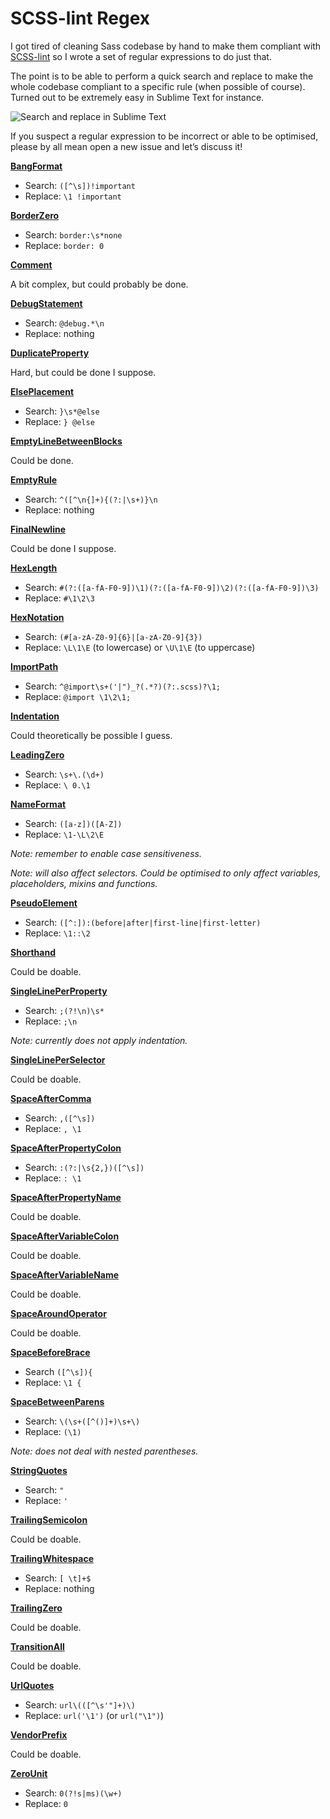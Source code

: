 # SCSS-lint Regex

I got tired of cleaning Sass codebase by hand to make them compliant with [SCSS-lint](https://github.com/brigade/scss-lint) so I wrote a set of regular expressions to do just that.

The point is to be able to perform a quick search and replace to make the whole codebase compliant to a specific rule (when possible of course). Turned out to be extremely easy in Sublime Text for instance.

![Search and replace in Sublime Text](http://i.imgur.com/hnWTib8.png)

If you suspect a regular expression to be incorrect or able to be optimised, please by all mean open a new issue and let’s discuss it!

**[BangFormat](https://github.com/brigade/scss-lint/blob/master/lib/scss_lint/linter/README.md#bangformat)**

* Search: `([^\s])!important`
* Replace: `\1 !important`

**[BorderZero](https://github.com/brigade/scss-lint/blob/master/lib/scss_lint/linter/README.md#borderzero)**

* Search: `border:\s*none`
* Replace: `border: 0`

**[Comment](https://github.com/brigade/scss-lint/blob/master/lib/scss_lint/linter/README.md#comment)**

A bit complex, but could probably be done.

**[DebugStatement](https://github.com/brigade/scss-lint/blob/master/lib/scss_lint/linter/README.md#debugstatement)**

* Search: `@debug.*\n`
* Replace: nothing

**[DuplicateProperty](https://github.com/brigade/scss-lint/blob/master/lib/scss_lint/linter/README.md#duplicateproperty)**

Hard, but could be done I suppose.

**[ElsePlacement](https://github.com/brigade/scss-lint/blob/master/lib/scss_lint/linter/README.md#elseplacement)**

* Search: `}\s*@else`
* Replace: `} @else`

**[EmptyLineBetweenBlocks](https://github.com/brigade/scss-lint/blob/master/lib/scss_lint/linter/README.md#emptylinebetweenblocks)**

Could be done.

**[EmptyRule](https://github.com/brigade/scss-lint/blob/master/lib/scss_lint/linter/README.md#emptyrule)**

* Search: `^([^\n{]+){(?:|\s+)}\n`
* Replace: nothing 

**[FinalNewline](https://github.com/brigade/scss-lint/blob/master/lib/scss_lint/linter/README.md#finalnewline)**

Could be done I suppose.

**[HexLength](https://github.com/brigade/scss-lint/blob/master/lib/scss_lint/linter/README.md#hexlength)**

* Search: `#(?:([a-fA-F0-9])\1)(?:([a-fA-F0-9])\2)(?:([a-fA-F0-9])\3)`
* Replace: `#\1\2\3`

**[HexNotation](https://github.com/brigade/scss-lint/blob/master/lib/scss_lint/linter/README.md#hexnotation)**

* Search: `(#[a-zA-Z0-9]{6}|[a-zA-Z0-9]{3})`
* Replace: `\L\1\E` (to lowercase) or `\U\1\E` (to uppercase)

**[ImportPath](https://github.com/brigade/scss-lint/blob/master/lib/scss_lint/linter/README.md#importpath)**

* Search: `^@import\s+('|")_?(.*?)(?:.scss)?\1;`
* Replace: `@import \1\2\1;`

**[Indentation](https://github.com/brigade/scss-lint/blob/master/lib/scss_lint/linter/README.md#indentation)**

Could theoretically be possible I guess.

**[LeadingZero](https://github.com/brigade/scss-lint/blob/master/lib/scss_lint/linter/README.md#leadingzero)**

* Search: `\s+\.(\d+)`
* Replace: `\ 0.\1`

**[NameFormat](https://github.com/brigade/scss-lint/blob/master/lib/scss_lint/linter/README.md#nameformat)**

* Search: `([a-z])([A-Z])`
* Replace: `\1-\L\2\E`

*Note: remember to enable case sensitiveness.*

*Note: will also affect selectors. Could be optimised to only affect variables, placeholders, mixins and functions.*

**[PseudoElement](https://github.com/brigade/scss-lint/blob/master/lib/scss_lint/linter/README.md#pseudoelement)**

* Search: `([^:]):(before|after|first-line|first-letter)`
* Replace: `\1::\2`

**[Shorthand](https://github.com/brigade/scss-lint/blob/master/lib/scss_lint/linter/README.md#shorthand)**

Could be doable.

**[SingleLinePerProperty](https://github.com/brigade/scss-lint/blob/master/lib/scss_lint/linter/README.md#singlelineperproperty)**

* Search: `;(?!\n)\s*`
* Replace: `;\n`

*Note: currently does not apply indentation.*

**[SingleLinePerSelector](https://github.com/brigade/scss-lint/blob/master/lib/scss_lint/linter/README.md#singlelineperselector)**

Could be doable.

**[SpaceAfterComma](https://github.com/brigade/scss-lint/blob/master/lib/scss_lint/linter/README.md#spaceaftercomma)**

* Search: `,([^\s])`
* Replace: `, \1`

**[SpaceAfterPropertyColon](https://github.com/brigade/scss-lint/blob/master/lib/scss_lint/linter/README.md#spaceafterpropertycolon)**

* Search: `:(?:|\s{2,})([^\s])`
* Replace: `: \1`

**[SpaceAfterPropertyName](https://github.com/brigade/scss-lint/blob/master/lib/scss_lint/linter/README.md#spaceafterpropertyname)**

Could be doable.

**[SpaceAfterVariableColon](https://github.com/brigade/scss-lint/blob/master/lib/scss_lint/linter/README.md#spaceaftervariablecolon)**

Could be doable.

**[SpaceAfterVariableName](https://github.com/brigade/scss-lint/blob/master/lib/scss_lint/linter/README.md#spaceaftervariablename)**

Could be doable.

**[SpaceAroundOperator](https://github.com/brigade/scss-lint/blob/master/lib/scss_lint/linter/README.md#spacearoundoperator)**

Could be doable.

**[SpaceBeforeBrace](https://github.com/brigade/scss-lint/blob/master/lib/scss_lint/linter/README.md#spacebeforebrace)**

* Search `([^\s]){`
* Replace: `\1 {`

**[SpaceBetweenParens](https://github.com/brigade/scss-lint/blob/master/lib/scss_lint/linter/README.md#spacebetweenparens)**

* Search: `\(\s+([^()]+)\s+\)`
* Replace: `(\1)`

*Note: does not deal with nested parentheses.*

**[StringQuotes](https://github.com/brigade/scss-lint/blob/master/lib/scss_lint/linter/README.md#stringquotes)**

* Search: `"`
* Replace: `'`

**[TrailingSemicolon](https://github.com/brigade/scss-lint/blob/master/lib/scss_lint/linter/README.md#trailingsemicolon)**

Could be doable.

**[TrailingWhitespace](https://github.com/brigade/scss-lint/blob/master/lib/scss_lint/linter/README.md#trailingwhitespace)**

* Search: `[ \t]+$`
* Replace: nothing

**[TrailingZero](https://github.com/brigade/scss-lint/blob/master/lib/scss_lint/linter/README.md#trailingzero)**

Could be doable.

**[TransitionAll](https://github.com/brigade/scss-lint/blob/master/lib/scss_lint/linter/README.md#transitionall)**

Could be doable.

**[UrlQuotes](https://github.com/brigade/scss-lint/blob/master/lib/scss_lint/linter/README.md#urlquotes)**

* Search: `url\(([^\s'"]+)\)`
* Replace: `url('\1')` (or `url("\1")`)

**[VendorPrefix](https://github.com/brigade/scss-lint/blob/master/lib/scss_lint/linter/README.md#vendorprefix)**

Could be doable.

**[ZeroUnit](https://github.com/brigade/scss-lint/blob/master/lib/scss_lint/linter/README.md#zerounit)**

* Search: `0(?!s|ms)(\w+)`
* Replace: `0`
